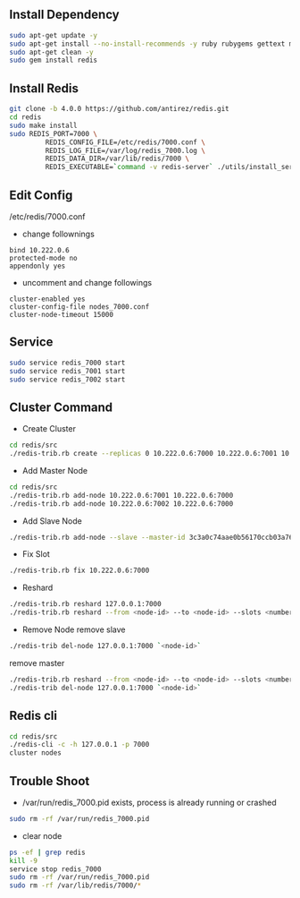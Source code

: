 ## Install Dependency
``` sh
sudo apt-get update -y
sudo apt-get install --no-install-recommends -y ruby rubygems gettext make g++ build-essential libc6-dev git
sudo apt-get clean -y
sudo gem install redis
```

## Install Redis
``` sh
git clone -b 4.0.0 https://github.com/antirez/redis.git
cd redis
sudo make install
sudo REDIS_PORT=7000 \
 		 REDIS_CONFIG_FILE=/etc/redis/7000.conf \
 		 REDIS_LOG_FILE=/var/log/redis_7000.log \
 		 REDIS_DATA_DIR=/var/lib/redis/7000 \
 		 REDIS_EXECUTABLE=`command -v redis-server` ./utils/install_server.sh
```

## Edit Config
/etc/redis/7000.conf
* change follownings
```
bind 10.222.0.6
protected-mode no
appendonly yes
```
* uncomment and change followings
```
cluster-enabled yes
cluster-config-file nodes_7000.conf
cluster-node-timeout 15000
```

## Service
``` sh
sudo service redis_7000 start
sudo service redis_7001 start
sudo service redis_7002 start
```

## Cluster Command
* Create Cluster
``` sh
cd redis/src
./redis-trib.rb create --replicas 0 10.222.0.6:7000 10.222.0.6:7001 10.222.0.6:7002
```
* Add Master Node
``` sh
cd redis/src
./redis-trib.rb add-node 10.222.0.6:7001 10.222.0.6:7000
./redis-trib.rb add-node 10.222.0.6:7002 10.222.0.6:7000
```
* Add Slave Node
``` sh
./redis-trib.rb add-node --slave --master-id 3c3a0c74aae0b56170ccb03a76b60cfe7dc1912e 10.222.0.6:7006 10.222.0.6:7000
```
* Fix Slot
``` sh
./redis-trib.rb fix 10.222.0.6:7000
```
* Reshard
``` sh
./redis-trib.rb reshard 127.0.0.1:7000
./redis-trib.rb reshard --from <node-id> --to <node-id> --slots <number of slots> --yes <host>:<port>
```
* Remove Node
remove slave
``` sh
./redis-trib del-node 127.0.0.1:7000 `<node-id>`
```
remove master
``` sh
./redis-trib.rb reshard --from <node-id> --to <node-id> --slots <number of slots> --yes 
./redis-trib del-node 127.0.0.1:7000 `<node-id>`
```

## Redis cli
``` sh
cd redis/src
./redis-cli -c -h 127.0.0.1 -p 7000
cluster nodes
```

## Trouble Shoot
* /var/run/redis_7000.pid exists, process is already running or crashed
``` sh
sudo rm -rf /var/run/redis_7000.pid
```
* clear node
``` sh
ps -ef | grep redis
kill -9
service stop redis_7000
sudo rm -rf /var/run/redis_7000.pid
sudo rm -rf /var/lib/redis/7000/*
```